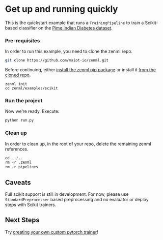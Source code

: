 # Get up and running quickly
This is the quickstart example that runs a `TrainingPipeline` to train a Scikit-based classifier on the 
[Pime Indian Diabetes dataset](https://www.kaggle.com/uciml/pima-indians-diabetes-database).

### Pre-requisites
In order to run this example, you need to clone the zenml repo.

```bash
git clone https://github.com/maiot-io/zenml.git
```

Before continuing, either [install the zenml pip package](https://docs.zenml.io/getting-started/installation.html) or install it [from the cloned repo](../../zenml/README.md). 

```
zenml init
cd zenml/examples/scikit
```

### Run the project
Now we're ready. Execute:

```bash
python run.py
```


### Clean up
In order to clean up, in the root of your repo, delete the remaining zenml references.

```python
cd ../..
rm -r .zenml
rm -r pipelines
```

## Caveats
Full scikit support is still in development. For now, please use `StandardPreprocesser` based 
preprocessing and no evaluator or deploy steps with Scikit trainers.

## Next Steps
Try [creating your own custom pytorch trainer](https://docs.zenml.io/getting-started/creating-custom-logic.html)!